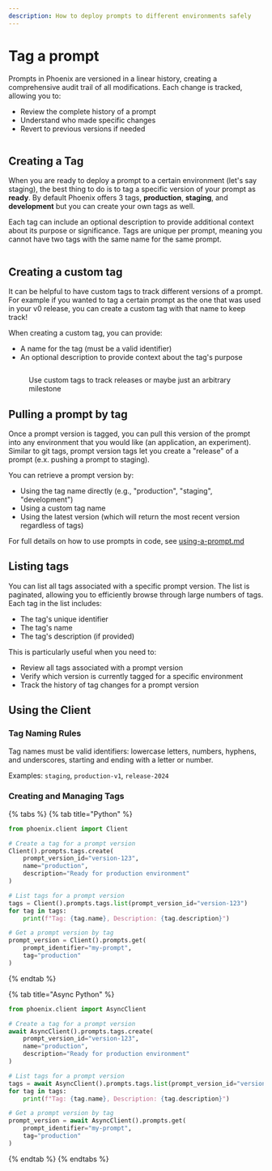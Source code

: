 ```yaml
---
description: How to deploy prompts to different environments safely
---
```


# Tag a prompt



Prompts in Phoenix are versioned in a linear history, creating a comprehensive audit trail of all modifications. Each change is tracked, allowing you to:

* Review the complete history of a prompt
* Understand who made specific changes
* Revert to previous versions if needed

<figure><img src="https://storage.googleapis.com/arize-phoenix-assets/assets/images/prompt_version_tags.png" alt=""><figcaption></figcaption></figure>

## Creating a Tag

When you are ready to deploy a prompt to a certain environment (let's say staging), the best thing to do is to tag a specific version of your prompt as **ready**. By default Phoenix offers 3 tags, **production**, **staging**, and **development** but you can create your own tags as well.

Each tag can include an optional description to provide additional context about its purpose or significance. Tags are unique per prompt, meaning you cannot have two tags with the same name for the same prompt.

<figure><img src="https://storage.googleapis.com/arize-phoenix-assets/assets/images/tagging_a_prompt.gif" alt=""><figcaption></figcaption></figure>

## Creating a custom tag

It can be helpful to have custom tags to track different versions of a prompt. For example if you wanted to tag a certain prompt as the one that was used in your v0 release, you can create a custom tag with that name to keep track!

When creating a custom tag, you can provide:
* A name for the tag (must be a valid identifier)
* An optional description to provide context about the tag's purpose

<figure><img src="https://storage.googleapis.com/arize-phoenix-assets/assets/images/cutom_tag.gif" alt=""><figcaption><p>Use custom tags to track releases or maybe just an arbitrary milestone</p></figcaption></figure>



## Pulling a prompt by tag

Once a prompt version is tagged, you can pull this version of the prompt into any environment that you would like (an application, an experiment). Similar to git tags, prompt version tags let you create a "release" of a prompt (e.x. pushing a prompt to staging).

You can retrieve a prompt version by:
* Using the tag name directly (e.g., "production", "staging", "development")
* Using a custom tag name
* Using the latest version (which will return the most recent version regardless of tags)

For full details on how to use prompts in code, see [using-a-prompt.md](using-a-prompt.md "mention")

## Listing tags

You can list all tags associated with a specific prompt version. The list is paginated, allowing you to efficiently browse through large numbers of tags. Each tag in the list includes:
* The tag's unique identifier
* The tag's name
* The tag's description (if provided)

This is particularly useful when you need to:
* Review all tags associated with a prompt version
* Verify which version is currently tagged for a specific environment
* Track the history of tag changes for a prompt version

## Using the Client

### Tag Naming Rules

Tag names must be valid identifiers: lowercase letters, numbers, hyphens, and underscores, starting and ending with a letter or number.

Examples: `staging`, `production-v1`, `release-2024`

### Creating and Managing Tags

{% tabs %}
{% tab title="Python" %}
```python
from phoenix.client import Client

# Create a tag for a prompt version
Client().prompts.tags.create(
    prompt_version_id="version-123",
    name="production",
    description="Ready for production environment"
)

# List tags for a prompt version
tags = Client().prompts.tags.list(prompt_version_id="version-123")
for tag in tags:
    print(f"Tag: {tag.name}, Description: {tag.description}")

# Get a prompt version by tag
prompt_version = Client().prompts.get(
    prompt_identifier="my-prompt",
    tag="production"
)
```
{% endtab %}

{% tab title="Async Python" %}
```python
from phoenix.client import AsyncClient

# Create a tag for a prompt version
await AsyncClient().prompts.tags.create(
    prompt_version_id="version-123",
    name="production",
    description="Ready for production environment"
)

# List tags for a prompt version
tags = await AsyncClient().prompts.tags.list(prompt_version_id="version-123")
for tag in tags:
    print(f"Tag: {tag.name}, Description: {tag.description}")

# Get a prompt version by tag
prompt_version = await AsyncClient().prompts.get(
    prompt_identifier="my-prompt",
    tag="production"
)
```
{% endtab %}
{% endtabs %}



